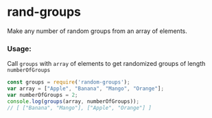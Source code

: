# rand-groups
Make any number of random groups from an array of elements.

### Usage:
Call `groups` with `array` of elements to get randomized groups of length `numberOfGroups`
  ```javascript
  const groups = require('random-groups');
  var array = ["Apple", "Banana", "Mango", "Orange"];
  var numberOfGroups = 2;
  console.log(groups(array, numberOfGroups));
  // [ ["Banana", "Mango"], ["Apple", "Orange"] ]
  ```